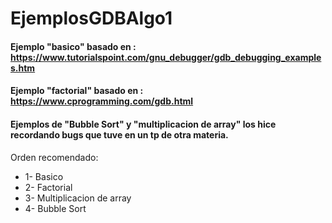 # EjemplosGDBAlgo1
#### Ejemplo "basico" basado en : https://www.tutorialspoint.com/gnu_debugger/gdb_debugging_examples.htm
#### Ejemplo "factorial" basado en : https://www.cprogramming.com/gdb.html
#### Ejemplos de "Bubble Sort" y "multiplicacion de array" los hice recordando bugs que tuve en un tp de otra materia.

Orden recomendado:
* 1- Basico
* 2- Factorial
* 3- Multiplicacion de array
* 4- Bubble Sort

